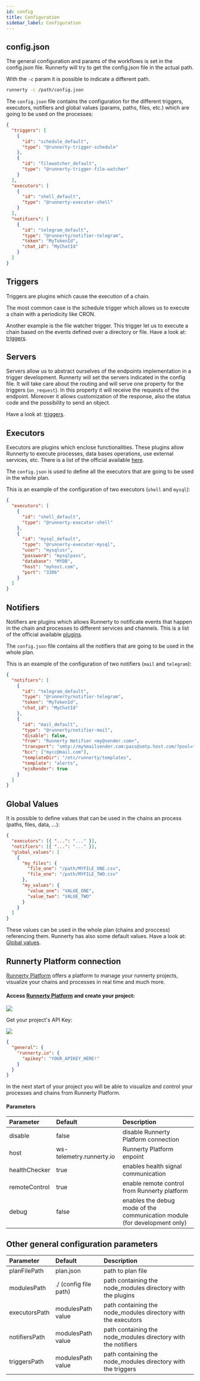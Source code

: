 ```yaml
---
id: config
title: Configuration
sidebar_label: Configuration
---
```


## config.json

The general configuration and params of the workflows is set in the config.json file. Runnerty will try to get the config.json file in the actual path.

With the `-c` param it is possible to indicate a different path.

```bash
runnerty -c /path/config.json
```

The `config.json` file contains the configuration for the different triggers, executors, notifiers and global values (params, paths, files, etc.) which are going to be used on the processes:

```json
{
  "triggers": [
    {
      "id": "schedule_default",
      "type": "@runnerty-trigger-schedule"
    },
    {
      "id": "filewatcher_default",
      "type": "@runnerty-trigger-file-watcher"
    }
  ],
  "executors": [
    {
      "id": "shell_default",
      "type": "@runnerty-executor-shell"
    }
  ],
  "notifiers": [
    {
      "id": "telegram_default",
      "type": "@runnerty/notifier-telegram",
      "token": "MyTokenId",
      "chat_id": "MyChatId"
    }
  ]
}
```

## Triggers

Triggers are plugins which cause the execution of a chain.

The most common case is the schedule trigger which allows us to execute a chain with a periodicity like CRON.

Another example is the file watcher trigger. This trigger let us to execute a chain based on the events defined over a directory or file.
Have a look at: [triggers](triggers.md).

## Servers

Servers allow us to abstract ourselves of the endpoints implementation in a trigger development. Runnerty will set the servers indicated in the config file. It will take care about the routing and will serve one property for the triggers (`on_request`). In this property it will receive the requests of the endpoint. Moreover it allows customization of the response, also the status code and the possibility to send an object.

Have a look at: [triggers](triggers.md).

## Executors

Executors are plugins which enclose functionalities. These plugins allow Runnerty to execute processes, data bases operations, use external services, etc. There is a list of the official available [here](plugins.md).

The `config.json` is used to define all the executors that are going to be used in the whole plan.

This is an example of the configuration of two executors (`shell` and `mysql`):

```json {4,5,8,9}
{
  "executors": [
    {
      "id": "shell_default",
      "type": "@runnerty-executor-shell"
    },
    {
      "id": "mysql_default",
      "type": "@runnerty-executor-mysql",
      "user": "mysqlusr",
      "password": "mysqlpass",
      "database": "MYDB",
      "host": "myhost.com",
      "port": "3306"
    }
  ]
}
```

## Notifiers

Notifiers are plugins which allows Runnerty to notificate events that happen in the chain and processes to different services and channels. This is a list of the official available [plugins](plugins.md).

The `config.json` file contains all the notifiers that are going to be used in the whole plan.

This is an example of the configuration of two notifiers (`mail` and `telegram`):

```json {4,5,10,11}
{
  "notifiers": [
    {
      "id": "telegram_default",
      "type": "@runnerty/notifier-telegram",
      "token": "MyTokenId",
      "chat_id": "MyChatId"
    },
    {
      "id": "mail_default",
      "type": "@runnerty/notifier-mail",
      "disable": false,
      "from": "Runnerty Notifier <my@sender.com>",
      "transport": "smtp://my%mailsender.com:pass@smtp.host.com/?pool=true",
      "bcc": ["mycc@mail.com"],
      "templateDir": "/etc/runnerty/templates",
      "template": "alerts",
      "ejsRender": true
    }
  ]
}
```

## Global Values

It is possible to define values that can be used in the chains an process (paths, files, data, …):

```json {4}
{
  "executors": [{ "...": "..." }],
  "notifiers": [{ "...": "..." }],
  "global_values": [
    {
      "my_files": {
        "file_one": "/path/MYFILE_ONE.csv",
        "file_one": "/path/MYFILE_TWO.csv"
      },
      "my_values": {
        "value_one": "VALUE_ONE",
        "value_two": "VALUE_TWO"
      }
    }
  ]
}
```

These values can be used in the whole plan (chains and proccess) referencing them. Runnerty has also some default values. Have a look at: [Global values](values.md/#global-values).

## Runnerty Platform connection

[Runnerty Platform](https://app.runnerty.io/) offers a platform to manage your runnerty projects, visualize your chains and processes in real time and much more.

#### Access [Runnerty Platform](https://app.runnerty.io/) and create your project:

![](./assets/runnerty-io-new-project.png)

Get your project's API Key:

![](./assets/runnerty-io-api-key.png)

```json {4} title="Enter the API Key in the configuration file of your runnerty project (config.json)"
{
  "general": {
    "runnerty.io": {
      "apikey": "YOUR_APIKEY_HERE!"
    }
  }
}
```

In the next start of your project you will be able to visualize and control your processes and chains from Runnerty Platform.

#### Parameters

| Parameter     | Default                  | Description                                                               |
| :------------ | :----------------------- | :------------------------------------------------------------------------ |
| disable       | false                    | disable Runnerty Platform connection                                      |
| host          | ws-telemetry.runnerty.io | Runnerty Platform enpoint                                                 |
| healthChecker | true                     | enables health signal communication                                       |
| remoteControl | true                     | enable remote control from Runnerty platform                              |
| debug         | false                    | enables the debug mode of the communication module (for development only) |

## Other general configuration parameters

| Parameter     | Default               | Description                                                   |
| :------------ | :-------------------- | :------------------------------------------------------------ |
| planFilePath  | plan.json             | path to plan file                                             |
| modulesPath   | ./ (config file path) | path containing the node_modules directory with the plugins   |
| executorsPath | modulesPath value     | path containing the node_modules directory with the executors |
| notifiersPath | modulesPath value     | path containing the node_modules directory with the notifiers |
| triggersPath  | modulesPath value     | path containing the node_modules directory with the triggers  |
